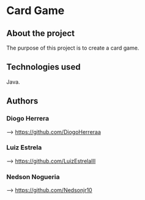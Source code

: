 # Card Game

## About the project

The purpose of this project is to create a card game.

## Technologies used

Java.

## Authors

### Diogo Herrera 
--> https://github.com/DiogoHerreraa
### Luiz Estrela 
--> https://github.com/LuizEstrelaIII
### Nedson Nogueria
--> https://github.com/Nedsonjr10
